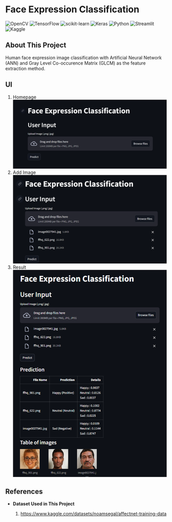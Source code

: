 # **Face Expression Classification**

![OpenCV](https://img.shields.io/badge/opencv-%23white.svg?style=for-the-badge&logo=opencv&logoColor=white)
![TensorFlow](https://img.shields.io/badge/TensorFlow-%23FF6F00.svg?style=for-the-badge&logo=TensorFlow&logoColor=white)
![scikit-learn](https://img.shields.io/badge/scikit--learn-%23F7931E.svg?style=for-the-badge&logo=scikit-learn&logoColor=white)
![Keras](https://img.shields.io/badge/Keras-%23D00000.svg?style=for-the-badge&logo=Keras&logoColor=white)
![Python](https://img.shields.io/badge/Python-FFD43B?style=for-the-badge&logo=python&logoColor=blue)
![Streamlit](https://img.shields.io/badge/Streamlit-FF4B4B?style=for-the-badge&logo=Streamlit&logoColor=white)
![Kaggle](https://img.shields.io/badge/Kaggle-035a7d?style=for-the-badge&logo=kaggle&logoColor=white)

## About This Project

Human face expression image classification with Artificial Neural Network (ANN) and Gray Level Co-occurence Matrix (GLCM) as the feature extraction method.

## UI

1. Homepage
   ![homepage](ui/homepage.png)
2. Add Image
   ![add_image](ui/add_image.png)
3. Result
   ![result](ui/result.png)

## References

- **Dataset Used in This Project**

  1. https://www.kaggle.com/datasets/noamsegal/affectnet-training-data
